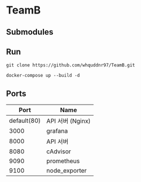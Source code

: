 # TeamB

## Submodules

## Run
```shell
git clone https://github.com/whquddnr97/TeamB.git
```
```shell
docker-compose up --build -d
```

## Ports

| Port | Name |
| --- | --- |
| default(80) | API 서버 (Nginx) |
| 3000 | grafana |
| 8000 | API 서버 |
| 8080 | cAdvisor |
| 9090 | prometheus |
| 9100 | node_exporter |
